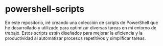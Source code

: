 # powershell-scripts
En este repositorio, iré creando una colección de scripts de PowerShell que he desarrollado y utilizado para optimizar diversas tareas en mi entorno de trabajo. Estos scripts están diseñados para mejorar la eficiencia y la productividad al automatizar procesos repetitivos y simplificar tareas. 
